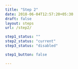 ```yaml
---
title: "Step 2"
date: 2018-06-04T12:57:20+05:30
draft: false
layout: steps
url: /step2/

step1_status: ""
step2_status: "current"
step3_status: "disabled"

step1_button: false

---
```

